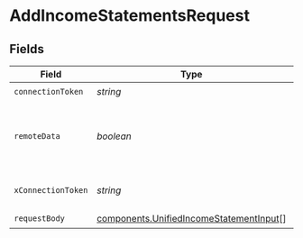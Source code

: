 # AddIncomeStatementsRequest


## Fields

| Field                                                                                              | Type                                                                                               | Required                                                                                           | Description                                                                                        |
| -------------------------------------------------------------------------------------------------- | -------------------------------------------------------------------------------------------------- | -------------------------------------------------------------------------------------------------- | -------------------------------------------------------------------------------------------------- |
| `connectionToken`                                                                                  | *string*                                                                                           | :heavy_check_mark:                                                                                 | N/A                                                                                                |
| `remoteData`                                                                                       | *boolean*                                                                                          | :heavy_minus_sign:                                                                                 | Set to true to include data from the original Accounting software.                                 |
| `xConnectionToken`                                                                                 | *string*                                                                                           | :heavy_check_mark:                                                                                 | The connection token                                                                               |
| `requestBody`                                                                                      | [components.UnifiedIncomeStatementInput](../../models/components/unifiedincomestatementinput.md)[] | :heavy_check_mark:                                                                                 | N/A                                                                                                |